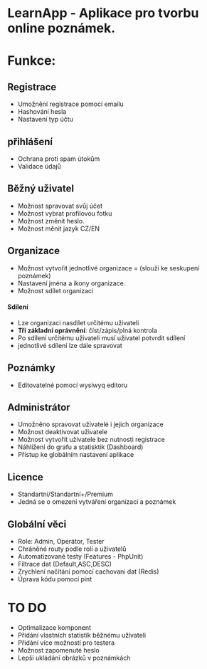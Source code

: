 # LearnApp - Aplikace pro tvorbu online poznámek.

# Funkce:

## Registrace

- Umožnění registrace pomocí emailu
- Hashování hesla
- Nastavení typ účtu

## přihlášení

- Ochrana proti spam útokům
- Validace údajů

## Běžný uživatel

- Možnost spravovat svůj účet
- Možnost vybrat profilovou fotku
- Možnost změnit heslo.
- Možnost měnit jazyk CZ/EN

## Organizace

- Možnost vytvořit jednotlivé organizace = (slouží ke seskupení poznámek)
- Nastavení jména a ikony organizace.
- Možnost sdílet organizaci

#### Sdílení

- Lze organizaci nasdílet určitému uživateli
- **Tři základní oprávnění**: číst/zápis/plná kontrola
- Po sdílení určitému uživateli musí uživatel potvrdit sdílení
- jednotlivé sdílení lze dále spravovat

## Poznámky

- Editovatelné pomocí wysiwyq editoru

## Administrátor

- Umožněno spravovat uživatelé i jejich organizace
- Možnost deaktivovat uživatele
- Možnost vytvořit uživatele bez nutnosti registrace
- Náhlížení do grafu a statisktik (Dashboard)
- Přístup ke globálním nastavení aplikace

## Licence

- Standartní/Standartní+/Premium
- Jedná se o omezení vytváření organizací a poznámek

## Globální věci

- Role: Admin, Operátor, Tester
- Chráněné routy podle rolí a uživatelů
- Automatizované testy (Features - PhpUnit)
- Filtrace dat (Default,ASC,DESC)
- Zrychlení načítání pomocí cachovani dat (Redis)
- Úprava kódu pomocí pint 

# TO DO

- Optimalizace komponent
- Přidání vlastních statistik běžnému uživateli
- Přidání více možností pro testera
- Možnost zapomenuté heslo
- Lepší ukládání obrázků v poznámkách

